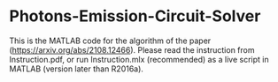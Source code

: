# Photons-Emission-Circuit-Solver
This is the MATLAB code for the algorithm of the paper (https://arxiv.org/abs/2108.12466).
Please read the instruction from Instruction.pdf, or run Instruction.mlx (recommended) as a live script in MATLAB (version later than R2016a). 
